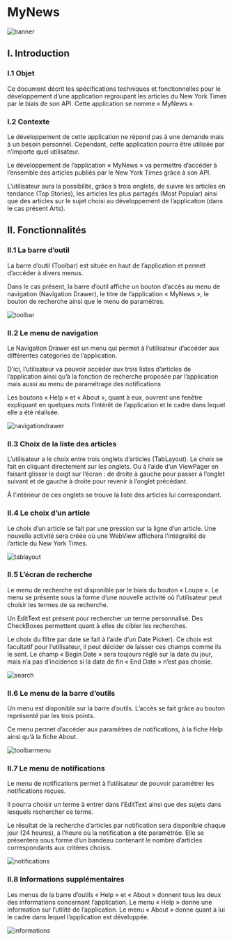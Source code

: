 # MyNews

![banner](https://i.goopics.net/9Oaky.png)

## I. Introduction
### I.1 Objet
Ce document décrit les spécifications techniques et fonctionnelles pour le développement d’une application regroupant les articles du New York Times par le biais de son API. Cette application se nomme « MyNews ».

### I.2 Contexte
Le développement de cette application ne répond pas à une demande mais à un besoin personnel. Cependant, cette application pourra être utilisée par n’importe quel utilisateur.

Le développement de l’application « MyNews » va permettre d’accéder à l’ensemble des articles publiés par le New York Times grâce à son API.

L’utilisateur aura la possibilité, grâce à trois onglets, de suivre les articles en tendance (Top Stories), les articles les plus partagés (Most Popular) ainsi que des articles sur le sujet choisi au développement de l’application (dans le cas présent Arts).

## II. Fonctionnalités
### II.1 La barre d’outil
La barre d’outil (Toolbar) est située en haut de l’application et permet d’accéder à divers menus.

Dans le cas présent, la barre d’outil affiche un bouton d’accès au menu de navigation (Navigation Drawer), le titre de l’application « MyNews », le bouton de recherche ainsi que le menu de paramètres.

![toolbar](https://i.goopics.net/2Op1N.png)

### II.2 Le menu de navigation
Le Navigation Drawer est un menu qui permet à l’utilisateur d’accéder aux différentes catégories de l’application.

D’ici, l’utilisateur va pouvoir accéder aux trois listes d’articles de l’application ainsi qu’à la fonction de recherche proposée par l’application mais aussi au menu de paramétrage des notifications

Les boutons « Help » et « About », quant à eux, ouvrent une fenêtre expliquant en quelques mots l’intérêt de l’application et le cadre dans lequel elle a été réalisée.

![navigationdrawer](https://i.goopics.net/mbkrO.png)

### II.3 Choix de la liste des articles
L’utilisateur a le choix entre trois onglets d’articles (TabLayout). Le choix se fait en cliquant directement sur les onglets. Ou à l’aide d’un ViewPager en faisant glisser le doigt sur l’écran : de droite à gauche pour passer à l’onglet suivant et de gauche à droite pour revenir à l’onglet précédant.

À l’intérieur de ces onglets se trouve la liste des articles lui correspondant.

### II.4 Le choix d’un article
Le choix d’un article se fait par une pression sur la ligne d’un article. Une nouvelle activité sera créée où une WebView affichera l’intégralité de l’article du New York Times.

![tablayout](https://i.goopics.net/VG0XA.png)

### II.5 L’écran de recherche
Le menu de recherche est disponible par le biais du bouton « Loupe ». Le menu se présente sous la forme d’une nouvelle activité où l’utilisateur peut choisir les termes de sa recherche.

Un EditText est présent pour rechercher un terme personnalisé. Des CheckBoxes permettent quant à elles de cibler les recherches.

Le choix du filtre par date se fait à l’aide d’un Date Picker). Ce choix est facultatif pour l’utilisateur, il peut décider de laisser ces champs comme ils le sont. Le champ « Begin Date » sera toujours réglé sur la date du jour, mais n’a pas d’incidence si la date de fin « End Date » n’est pas choisie.

![search](https://i.goopics.net/9Oaxy.png)

### II.6 Le menu de la barre d’outils
Un menu est disponible sur la barre d’outils. L’accès se fait grâce au bouton représenté par les trois points.

Ce menu permet d’accéder aux paramètres de notifications, à la fiche Help ainsi qu’à la fiche About.

![toolbarmenu](https://i.goopics.net/N29kR.png)

### II.7 Le menu de notifications
Le menu de notifications permet à l’utilisateur de pouvoir paramétrer les notifications reçues.

Il pourra choisir un terme à entrer dans l’EditText ainsi que des sujets dans lesquels rechercher ce terme.

Le résultat de la recherche d’articles par notification sera disponible chaque jour (24 heures), à l’heure où la notification a été paramétrée. Elle se présentera sous forme d’un bandeau contenant le nombre d’articles correspondants aux critères choisis.

![notifications](https://i.goopics.net/obajo.png)

### II.8 Informations supplémentaires
Les menus de la barre d’outils « Help » et « About » donnent tous les deux des informations concernant l’application. Le menu « Help » donne une information sur l’utilité de l’application. Le menu « About » donne quant à lui le cadre dans lequel l’application est développée.

![informations](https://i.goopics.net/xXNaR.png)
